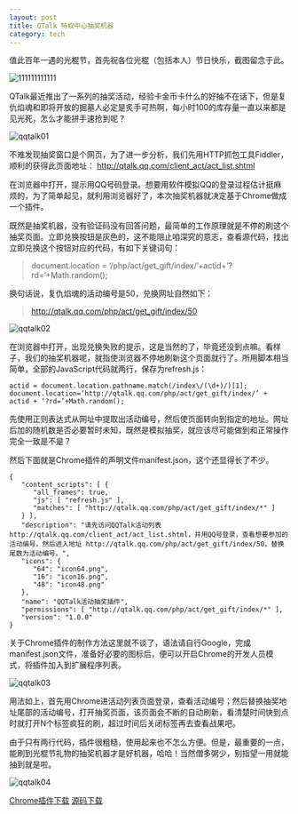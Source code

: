 ```yaml
---
layout: post
title: QTalk 特权中心抽奖机器
category: tech
---
```


值此百年一遇的光棍节，首先祝各位光棍（包括本人）节日快乐，截图留念于此。

![111111111111](http://blog.toraleap.com/wp-content/uploads/2011/11/111111111111.png)

QTalk最近推出了一系列的抽奖活动，经验卡金币卡什么的好抽不在话下，但是复仇焰魂和即将开放的掘墓人必定是炙手可热啊，每小时100的库存量一直以来都是见光死，怎么才能拼手速抢到呢？

![qqtalk01](http://blog.toraleap.com/wp-content/uploads/2011/11/qqtalk01.png)

不难发现抽奖窗口是个网页，为了进一步分析，我们先用HTTP抓包工具Fiddler，顺利的获得此页面地址： 
<http://qtalk.qq.com/client_act/act_list.shtml>

在浏览器中打开，提示用QQ号码登录。想要用软件模拟QQ的登录过程估计挺麻烦的，为了简单起见，就利用浏览器好了，本次抽奖机器就决定基于Chrome做成一个插件。

既然是抽奖机器，没有验证码没有回答问题，最简单的工作原理就是不停的刷这个抽奖页面。立即兑换按钮是灰色的，这不能阻止咱深究的意志，查看源代码，找出立即兑换这个按钮对应的代码，有如下关键词句：  
>	document.location = ‘/php/act/get_gift/index/’+actid+’?rd=’+Math.random(); 

换句话说，复仇焰魂的活动编号是50，兑换网址自然如下： 
>	http://qtalk.qq.com/php/act/get_gift/index/50

![qqtalk02](http://blog.toraleap.com/wp-content/uploads/2011/11/qqtalk02.png)

在浏览器中打开，出现兑换失败的提示，这是当然的了，毕竟还没到点嘛。看样子，我们的抽奖机器呢，就指使浏览器不停地刷新这个页面就行了。所用脚本相当简单，全部的JavaScript代码就两行，保存为refresh.js：

	actid = document.location.pathname.match(/index\/(\d+)/)[1]; 
	document.location=’http://qtalk.qq.com/php/act/get_gift/index/’ + actid + ‘?rd=’+Math.random();

先使用正则表达式从网址中提取出活动编号，然后使页面转向到指定的地址。网址后加的随机数是否必要暂时未知，既然是模拟抽奖，就应该尽可能做到和正常操作完全一致是不是？

然后下面就是Chrome插件的声明文件manifest.json，这个还显得长了不少。

	{ 
	   "content_scripts": [ { 
	      "all_frames": true, 
	      "js": [ "refresh.js" ], 
	      "matches": [ "http://qtalk.qq.com/php/act/get_gift/index/*" ] 
	   } ], 
	   "description": "请先访问QQTalk活动列表 http://qtalk.qq.com/client_act/act_list.shtml，并用QQ号登录，查看想要参加的活动编号，然后进入地址 http://qtalk.qq.com/php/act/get_gift/index/50，替换尾数为活动编号。", 
	   "icons": { 
	      "64": "icon64.png", 
	      "16": "icon16.png", 
	      "48": "icon48.png" 
	   }, 
	   "name": "QQTalk活动抽奖插件", 
	   "permissions": [ "http://qtalk.qq.com/php/act/get_gift/index/*" ], 
	   "version": "1.0.0" 
	}

关于Chrome插件的制作方法这里就不谈了，语法请自行Google，完成manifest.json文件，准备好必要的图标后，便可以开启Chrome的开发人员模式，将插件加入到扩展程序列表。

![qqtalk03](http://blog.toraleap.com/wp-content/uploads/2011/11/qqtalk03.png)

用法如上，首先用Chrome进活动列表页面登录，查看活动编号；然后替换抽奖地址尾部的活动编号，打开抽奖页面，该页面会不断的自动刷新，看清楚时间快到点时就打开N个标签疯狂的刷，超过时间后关闭标签再去查看战果吧。

由于只有两行代码，插件很粗糙，使用起来也不怎么方便。但是，最重要的一点，能刷到光棍节礼物的抽奖机器才是好机器，哈哈！当然僧多粥少，别指望一用就能抽到就是啦。

![qqtalk04](http://blog.toraleap.com/wp-content/uploads/2011/11/qqtalk04.png)

[Chrome插件下载](http://res.toraleap.com/attachments/qqtalk_lottery.crx) [源码下载](http://res.toraleap.com/attachments/qqtalk_lottery.zip)